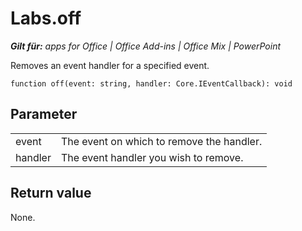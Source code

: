 
# Labs.off

 _**Gilt für:** apps for Office | Office Add-ins | Office Mix | PowerPoint_

Removes an event handler for a specified event.

```
function off(event: string, handler: Core.IEventCallback): void
```


## Parameter


|||
|:-----|:-----|
|event|The event on which to remove the handler.|
|handler|The event handler you wish to remove.|

## Return value

None.

